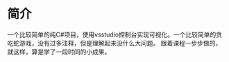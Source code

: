 # 简介
 一个比较简单的纯C#项目，使用vsstudio控制台实现可视化。一个比较简单的贪吃蛇游戏，没有过多注释，但是理解起来没什么大问题。
 跟着课程一步步做的，就这样，算是学了一段时间的小成果。
